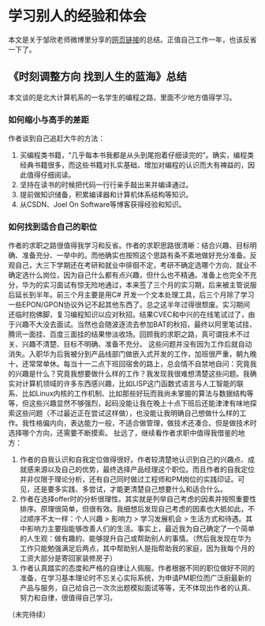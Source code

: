 # 学习别人的经验和体会
本文是关于邹欣老师微博里分享的[网页链接](http://www.cnblogs.com/ChildishChange/p/7363123.html)的总结。正值自己工作一年，也该反省一下了。

## 《时刻调整方向 找到人生的蓝海》总结

本文谈的是北大计算机系的一名学生的编程之路，里面不少地方值得学习。

### 如何缩小与高手的差距

作者谈到自己追赶大牛的方法：
1. 买编程类书籍，“几乎每本书我都是从头到尾抱着仔细读完的”。确实，编程类经典书籍很多，而这些书籍对扎实基础、增加对编程的认识而大有裨益的，因此值得仔细阅读。
2. 坚持在读书的时候把代码一行行亲手敲出来并编译通过。
3. 提前做知识储备，积累编译器和计算机体系结构等知识。
4. 从CSDN、Joel On Software等博客获得经验和知识。

### 如何找到适合自己的职位

作者的求职之路很值得我学习和反省。作者的求职思路很清晰：结合兴趣、目标明确、准备充分、一举中的。而他确实也按照这个思路有条不紊地做好充分准备。反观自己，大三下学期还在考研和就业中徘徊不定，考研不确定选哪个方向、就业不确定选什么岗位，因为自己什么都有点兴趣，但什么也不精通。准备上也完全不充分，华为的实习面试有惊无险地通过，本来签了三个月的实习期，后来被主管说服后延长到半年。前三个月主要是用C# 开发一个文本处理工具，后三个月除了学习一些EPON/GPON协议外记不起其他东西了。总之这半年过得很颓废。实习期间还临时抱佛脚，复习编程知识以应对秋招。结果CVEC和中兴的在线笔试过了，由于兴趣不大没去面试。当然也会随波逐流去参加BAT的秋招，最终以阿里笔试挂、腾讯一面挂、百度三面挂的结果惨淡收场。回顾我的求职之路，真可谓技术不过关、兴趣不清楚、目标不明确、准备不充分。
这些问题并没有因为工作后就自动消失。入职华为后我被分到产品线部门做嵌入式开发的工作，加班很严重，朝九晚十，还常常单休。每当十一二点下班回宿舍的路上，总会情不自禁地自问：究竟我的兴趣是什么？究竟我想要做什么样的工作？我发现我很难想清楚这些问题。我确实对计算机领域的许多东西感兴趣，比如LISP这门函数式语言与人工智能的联系、比如Linux内核的工作机制、比如那些好玩而我尚未掌握的算法与数据结构等等，但这些兴趣显然不够强烈，起码没能让我在晚上十点下班后还能津津有味地探索这些问题（不过最近正在尝试这样做），也没能让我明确自己想做什么样的工作。我性格偏内向，表达能力一般，不适合做管理，做技术还凑合。但是做技术时选择哪个方向，还需要不断摸索。
扯远了，继续看作者求职中值得我借鉴的地方：
1. 作者的自我认识和自我定位做得很好。作者较清楚地认识到自己的兴趣点、成就感来源以及自己的优势，最终选择产品经理这个职位。而且作者的自我定位并非仅限于理论分析，还有自己同时做过工程师和PM岗位的实践印证。可见，还是要多实践、多尝试，才能更清楚自己想要什么和适合什么。
2. 作者在选择offer时的分析很理性。其实就是列举自己考虑的因素并按照重要性排序。原理很简单，但很有效。我细想后发现自己考虑的因素也大抵如此，不过顺序不太一样：个人兴趣 > 影响力 > 学习发展机会 > 生活方式和待遇。其中影响力主要指能够改善人们的生活。事实上，最近我为自己确定了一个简单的人生观：做有趣的、能够提升自己或帮助别人的事情。（然后我发现在华为工作只能勉强满足后两点，其中帮助别人是指帮助我的家庭，因为我每个月的工资大部分是寄回家装修房子）
3. 作者认真踏实的态度和严格的自律让人佩服。作者根据不同的职位做好不同的准备，在学习基本理论时不忘关心实际系统，为申请PM职位而广泛廚最新的产品与服务，自己给自己一次次出题模拟面试等等，无不体现出作者的认真、努力和自律，很值得自己学习。

（未完待续）

